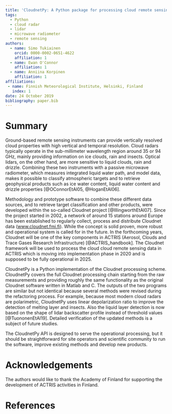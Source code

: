 ```yaml
---
title: 'CloudnetPy: A Python package for processing cloud remote sensing data'
tags:
  - Python
  - cloud radar
  - lidar
  - microwave radiometer
  - remote sensing
authors:
  - name: Simo Tukiainen
    orcid: 0000-0002-0651-4622
    affiliation: 1
  - name: Ewan O'Connor
    affiliation: 1
  - name: Anniina Korpinen
    affiliation: 1
affiliations:
 - name: Finnish Meteorological Institute, Helsinki, Finland
   index: 1
date: 24 October 2019
bibliography: paper.bib
---
```


# Summary

Ground-based remote sensing instruments can provide vertically resolved 
cloud properties with high vertical and temporal resolution. Cloud radars 
typically operate in the sub-millimeter wavelength region around 35 or 94 GHz, 
mainly providing information on ice clouds, rain and insects. Optical lidars,
on the other hand, are more sensitive to liquid clouds, rain and drizzle. 
Combining these two instruments with a passive microwave radiometer, which 
measures integrated liquid water path, and model data, makes it 
possible to classify atmospheric targets and to retrieve geophysical 
products such as ice water content, liquid water content 
and drizzle properties [@OConnorEtAl05, @HoganEtAl06].

Methodology and prototype software to combine these different data sources, 
and to retrieve target classification and other products, were developed within 
the so-called Cloudnet project [@IllingworthEtAl07]. Since the project started 
in 2002, a network of around 15 stations around Europe has been established 
to regularly collect, process and distribute Cloudnet data (www.cloudnet.fmi.fi). 
While the concept is solid proven, more robust and operational system is called
for in the future. In the forthcoming years, Cloudnet will be one of 
the key components in ACTRIS (Aerosol, Clouds and Trace Gases Research 
Infrastructure) [@ACTRIS_handbook]. The Cloudnet framework will be used 
to process the cloud cloud remote sensing data in ACTRIS which is 
moving into implementation phase in 2020 and is supposed to be 
fully operational in 2025.

CloudnetPy is a Python implementation of the Cloudnet processing scheme. 
CloudnetPy covers the full Cloudnet processing chain starting from the raw 
measurements and providing roughly the same functionality as the original 
Cloudnet software written in Matlab and C. The outputs of the two programs 
are similar but not identical because several methods were revised 
during the refactoring process. For example, because most modern cloud 
radars are polarimetric, CloudnetPy uses linear depolarization ratio 
to improve the detection of melting layer and insects. Also the 
liquid layer detection is now based on the shape of lidar backscatter 
profile instead of threshold values [@TuononenEtAl19]. Detailed
verification of the updated methods is a subject of future studies.

The CloudnetPy API is designed to serve the operational processing, but 
it should be straightforward for site operators and scientific community 
to run the software, improve existing methods and develop new products.
 
# Acknowledgements

The authors would like to thank the Academy of Finland for supporting
the development of ACTRIS activities in Finland.

# References